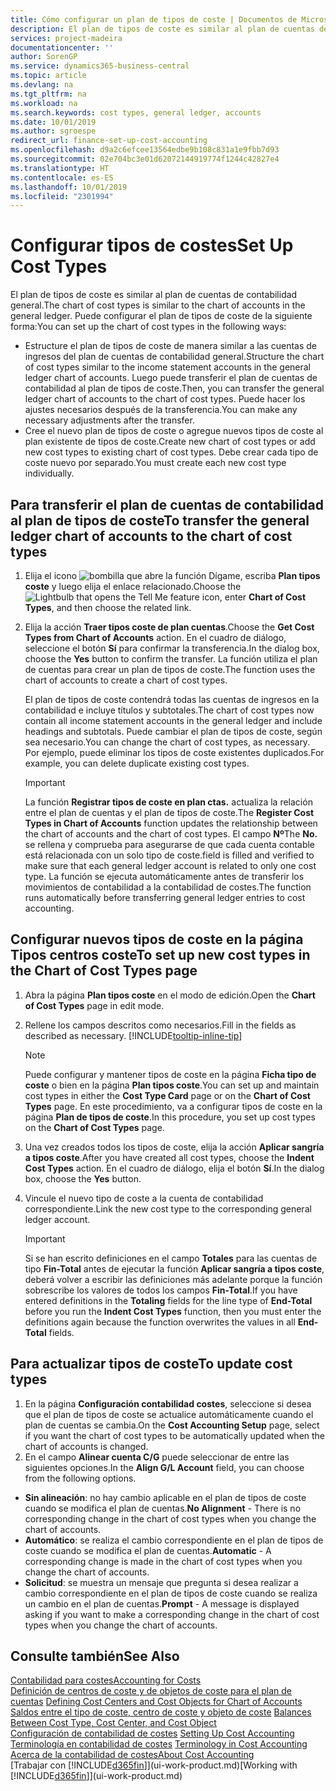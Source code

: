 ```yaml
---
title: Cómo configurar un plan de tipos de coste | Documentos de Microsoft
description: El plan de tipos de coste es similar al plan de cuentas de contabilidad general.
services: project-madeira
documentationcenter: ''
author: SorenGP
ms.service: dynamics365-business-central
ms.topic: article
ms.devlang: na
ms.tgt_pltfrm: na
ms.workload: na
ms.search.keywords: cost types, general ledger, accounts
ms.date: 10/01/2019
ms.author: sgroespe
redirect_url: finance-set-up-cost-accounting
ms.openlocfilehash: d9a2c6efcee13564edbe9b108c831a1e9fbb7d93
ms.sourcegitcommit: 02e704bc3e01d62072144919774f1244c42827e4
ms.translationtype: HT
ms.contentlocale: es-ES
ms.lasthandoff: 10/01/2019
ms.locfileid: "2301994"
---
```

# <a name="set-up-cost-types"></a><span data-ttu-id="75f89-103">Configurar tipos de costes</span><span class="sxs-lookup"><span data-stu-id="75f89-103">Set Up Cost Types</span></span>
<span data-ttu-id="75f89-104">El plan de tipos de coste es similar al plan de cuentas de contabilidad general.</span><span class="sxs-lookup"><span data-stu-id="75f89-104">The chart of cost types is similar to the chart of accounts in the general ledger.</span></span> <span data-ttu-id="75f89-105">Puede configurar el plan de tipos de coste de la siguiente forma:</span><span class="sxs-lookup"><span data-stu-id="75f89-105">You can set up the chart of cost types in the following ways:</span></span>  

-   <span data-ttu-id="75f89-106">Estructure el plan de tipos de coste de manera similar a las cuentas de ingresos del plan de cuentas de contabilidad general.</span><span class="sxs-lookup"><span data-stu-id="75f89-106">Structure the chart of cost types similar to the income statement accounts in the general ledger chart of accounts.</span></span> <span data-ttu-id="75f89-107">Luego puede transferir el plan de cuentas de contabilidad al plan de tipos de coste.</span><span class="sxs-lookup"><span data-stu-id="75f89-107">Then, you can transfer the general ledger chart of accounts to the chart of cost types.</span></span> <span data-ttu-id="75f89-108">Puede hacer los ajustes necesarios después de la transferencia.</span><span class="sxs-lookup"><span data-stu-id="75f89-108">You can make any necessary adjustments after the transfer.</span></span>  
-   <span data-ttu-id="75f89-109">Cree el nuevo plan de tipos de coste o agregue nuevos tipos de coste al plan existente de tipos de coste.</span><span class="sxs-lookup"><span data-stu-id="75f89-109">Create new chart of cost types or add new cost types to existing chart of cost types.</span></span> <span data-ttu-id="75f89-110">Debe crear cada tipo de coste nuevo por separado.</span><span class="sxs-lookup"><span data-stu-id="75f89-110">You must create each new cost type individually.</span></span>  

## <a name="to-transfer-the-general-ledger-chart-of-accounts-to-the-chart-of-cost-types"></a><span data-ttu-id="75f89-111">Para transferir el plan de cuentas de contabilidad al plan de tipos de coste</span><span class="sxs-lookup"><span data-stu-id="75f89-111">To transfer the general ledger chart of accounts to the chart of cost types</span></span>  
1.  <span data-ttu-id="75f89-112">Elija el icono ![bombilla que abre la función Dígame](media/ui-search/search_small.png "Dígame que desea hacer"), escriba **Plan tipos coste** y luego elija el enlace relacionado.</span><span class="sxs-lookup"><span data-stu-id="75f89-112">Choose the ![Lightbulb that opens the Tell Me feature](media/ui-search/search_small.png "Tell me what you want to do") icon, enter **Chart of Cost Types**, and then choose the related link.</span></span>  
2.  <span data-ttu-id="75f89-113">Elija la acción **Traer tipos coste de plan cuentas**.</span><span class="sxs-lookup"><span data-stu-id="75f89-113">Choose the **Get Cost Types from Chart of Accounts** action.</span></span> <span data-ttu-id="75f89-114">En el cuadro de diálogo, seleccione el botón **Sí** para confirmar la transferencia.</span><span class="sxs-lookup"><span data-stu-id="75f89-114">In the dialog box, choose the **Yes** button to confirm the transfer.</span></span> <span data-ttu-id="75f89-115">La función utiliza el plan de cuentas para crear un plan de tipos de coste.</span><span class="sxs-lookup"><span data-stu-id="75f89-115">The function uses the chart of accounts to create a chart of cost types.</span></span>  

    <span data-ttu-id="75f89-116">El plan de tipos de coste contendrá todas las cuentas de ingresos en la contabilidad e incluye títulos y subtotales.</span><span class="sxs-lookup"><span data-stu-id="75f89-116">The chart of cost types now contain all income statement accounts in the general ledger and include headings and subtotals.</span></span> <span data-ttu-id="75f89-117">Puede cambiar el plan de tipos de coste, según sea necesario.</span><span class="sxs-lookup"><span data-stu-id="75f89-117">You can change the chart of cost types, as necessary.</span></span> <span data-ttu-id="75f89-118">Por ejemplo, puede eliminar los tipos de coste existentes duplicados.</span><span class="sxs-lookup"><span data-stu-id="75f89-118">For example, you can delete duplicate existing cost types.</span></span>  

    > [!IMPORTANT]  
    >  <span data-ttu-id="75f89-119">La función **Registrar tipos de coste en plan ctas.** actualiza la relación entre el plan de cuentas y el plan de tipos de coste.</span><span class="sxs-lookup"><span data-stu-id="75f89-119">The **Register Cost Types in Chart of Accounts** function updates the relationship between the chart of accounts and the chart of cost types.</span></span> <span data-ttu-id="75f89-120">El campo **Nº**</span><span class="sxs-lookup"><span data-stu-id="75f89-120">The **No.**</span></span> <span data-ttu-id="75f89-121">se rellena y comprueba para asegurarse de que cada cuenta contable está relacionada con un solo tipo de coste.</span><span class="sxs-lookup"><span data-stu-id="75f89-121">field is filled and verified to make sure that each general ledger account is related to only one cost type.</span></span> <span data-ttu-id="75f89-122">La función se ejecuta automáticamente antes de transferir los movimientos de contabilidad a la contabilidad de costes.</span><span class="sxs-lookup"><span data-stu-id="75f89-122">The function runs automatically before transferring general ledger entries to cost accounting.</span></span>  

## <a name="to-set-up-new-cost-types-in-the-chart-of-cost-types-page"></a><span data-ttu-id="75f89-123">Configurar nuevos tipos de coste en la página Tipos centros coste</span><span class="sxs-lookup"><span data-stu-id="75f89-123">To set up new cost types in the Chart of Cost Types page</span></span>  
1.  <span data-ttu-id="75f89-124">Abra la página **Plan tipos coste** en el modo de edición.</span><span class="sxs-lookup"><span data-stu-id="75f89-124">Open the **Chart of Cost Types** page in edit mode.</span></span>  
2.  <span data-ttu-id="75f89-125">Rellene los campos descritos como necesarios.</span><span class="sxs-lookup"><span data-stu-id="75f89-125">Fill in the fields as described as necessary.</span></span> [!INCLUDE[tooltip-inline-tip](includes/tooltip-inline-tip_md.md)]

    > [!NOTE]  
    >  <span data-ttu-id="75f89-126">Puede configurar y mantener tipos de coste en la página **Ficha tipo de coste** o bien en la página **Plan tipos coste**.</span><span class="sxs-lookup"><span data-stu-id="75f89-126">You can set up and maintain cost types in either the **Cost Type Card** page or on the **Chart of Cost Types** page.</span></span> <span data-ttu-id="75f89-127">En este procedimiento, va a configurar tipos de coste en la página **Plan de tipos de coste**.</span><span class="sxs-lookup"><span data-stu-id="75f89-127">In this procedure, you set up cost types on the **Chart of Cost Types** page.</span></span>

3.  <span data-ttu-id="75f89-128">Una vez creados todos los tipos de coste, elija la acción **Aplicar sangría a tipos coste**.</span><span class="sxs-lookup"><span data-stu-id="75f89-128">After you have created all cost types, choose the **Indent Cost Types** action.</span></span> <span data-ttu-id="75f89-129">En el cuadro de diálogo, elija el botón **Sí**.</span><span class="sxs-lookup"><span data-stu-id="75f89-129">In the dialog box, choose the **Yes** button.</span></span>  
4.  <span data-ttu-id="75f89-130">Vincule el nuevo tipo de coste a la cuenta de contabilidad correspondiente.</span><span class="sxs-lookup"><span data-stu-id="75f89-130">Link the new cost type to the corresponding general ledger account.</span></span>  

    > [!IMPORTANT]  
    >  <span data-ttu-id="75f89-131">Si se han escrito definiciones en el campo **Totales** para las cuentas de tipo **Fin-Total** antes de ejecutar la función **Aplicar sangría a tipos coste**, deberá volver a escribir las definiciones más adelante porque la función sobrescribe los valores de todos los campos **Fin-Total**.</span><span class="sxs-lookup"><span data-stu-id="75f89-131">If you have entered definitions in the **Totaling** fields for the line type of **End-Total** before you run the **Indent Cost Types** function, then you must enter the definitions again because the function overwrites the values in all **End-Total** fields.</span></span>  

## <a name="to-update-cost-types"></a><span data-ttu-id="75f89-132">Para actualizar tipos de coste</span><span class="sxs-lookup"><span data-stu-id="75f89-132">To update cost types</span></span>  
1.  <span data-ttu-id="75f89-133">En la página **Configuración contabilidad costes**, seleccione si desea que el plan de tipos de coste se actualice automáticamente cuando el plan de cuentas se cambia.</span><span class="sxs-lookup"><span data-stu-id="75f89-133">On the **Cost Accounting Setup** page, select if you want the chart of cost types to be automatically updated when the chart of accounts is changed.</span></span>  
2.  <span data-ttu-id="75f89-134">En el campo **Alinear cuenta C/G** puede seleccionar de entre las siguientes opciones.</span><span class="sxs-lookup"><span data-stu-id="75f89-134">In the **Align G/L Account** field, you can choose from the following options.</span></span>  

- <span data-ttu-id="75f89-135">**Sin alineación**: no hay cambio aplicable en el plan de tipos de coste cuando se modifica el plan de cuentas.</span><span class="sxs-lookup"><span data-stu-id="75f89-135">**No Alignment** - There is no corresponding change in the chart of cost types when you change the chart of accounts.</span></span>  
- <span data-ttu-id="75f89-136">**Automático**: se realiza el cambio correspondiente en el plan de tipos de coste cuando se modifica el plan de cuentas.</span><span class="sxs-lookup"><span data-stu-id="75f89-136">**Automatic** - A corresponding change is made in the chart of cost types when you change the chart of accounts.</span></span>  
- <span data-ttu-id="75f89-137">**Solicitud**: se muestra un mensaje que pregunta si desea realizar a cambio correspondiente en el plan de tipos de coste cuando se realiza un cambio en el plan de cuentas.</span><span class="sxs-lookup"><span data-stu-id="75f89-137">**Prompt** - A message is displayed asking if you want to make a corresponding change in the chart of cost types when you change the chart of accounts.</span></span>  

## <a name="see-also"></a><span data-ttu-id="75f89-138">Consulte también</span><span class="sxs-lookup"><span data-stu-id="75f89-138">See Also</span></span>  
[<span data-ttu-id="75f89-139">Contabilidad para costes</span><span class="sxs-lookup"><span data-stu-id="75f89-139">Accounting for Costs</span></span>](finance-manage-cost-accounting.md)  
<span data-ttu-id="75f89-140">[Definición de centros de coste y de objetos de coste para el plan de cuentas](finance-defining-cost-centers-and-cost-objects-for-chart-of-accounts.md) </span><span class="sxs-lookup"><span data-stu-id="75f89-140">[Defining Cost Centers and Cost Objects for Chart of Accounts](finance-defining-cost-centers-and-cost-objects-for-chart-of-accounts.md) </span></span>  
<span data-ttu-id="75f89-141">[Saldos entre el tipo de coste, centro de coste y objeto de coste](finance-balances-between-cost-type-cost-center-and-cost-object.md) </span><span class="sxs-lookup"><span data-stu-id="75f89-141">[Balances Between Cost Type, Cost Center, and Cost Object](finance-balances-between-cost-type-cost-center-and-cost-object.md) </span></span>  
<span data-ttu-id="75f89-142">[Configuración de contabilidad de costes](finance-set-up-cost-accounting.md) </span><span class="sxs-lookup"><span data-stu-id="75f89-142">[Setting Up Cost Accounting](finance-set-up-cost-accounting.md) </span></span>  
<span data-ttu-id="75f89-143">[Terminología en contabilidad de costes](finance-terminology-in-cost-accounting.md) </span><span class="sxs-lookup"><span data-stu-id="75f89-143">[Terminology in Cost Accounting](finance-terminology-in-cost-accounting.md) </span></span>  
[<span data-ttu-id="75f89-144">Acerca de la contabilidad de costes</span><span class="sxs-lookup"><span data-stu-id="75f89-144">About Cost Accounting</span></span>](finance-about-cost-accounting.md)  
<span data-ttu-id="75f89-145">[Trabajar con [!INCLUDE[d365fin](includes/d365fin_md.md)]](ui-work-product.md)</span><span class="sxs-lookup"><span data-stu-id="75f89-145">[Working with [!INCLUDE[d365fin](includes/d365fin_md.md)]](ui-work-product.md)</span></span>
